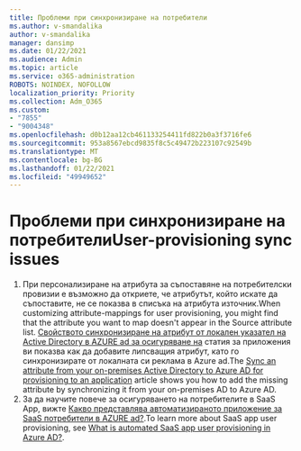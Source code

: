 ```yaml
---
title: Проблеми при синхронизиране на потребители
ms.author: v-smandalika
author: v-smandalika
manager: dansimp
ms.date: 01/22/2021
ms.audience: Admin
ms.topic: article
ms.service: o365-administration
ROBOTS: NOINDEX, NOFOLLOW
localization_priority: Priority
ms.collection: Adm_O365
ms.custom:
- "7855"
- "9004348"
ms.openlocfilehash: d0b12aa12cb461133254411fd822b0a3f3716fe6
ms.sourcegitcommit: 953a8567ebcd9835f8c5c49472b223107c92549b
ms.translationtype: MT
ms.contentlocale: bg-BG
ms.lasthandoff: 01/22/2021
ms.locfileid: "49949652"
---
```

# <a name="user-provisioning-sync-issues"></a><span data-ttu-id="e3986-102">Проблеми при синхронизиране на потребители</span><span class="sxs-lookup"><span data-stu-id="e3986-102">User-provisioning sync issues</span></span>

1. <span data-ttu-id="e3986-103">При персонализиране на атрибута за съпоставяне на потребителски провизии е възможно да откриете, че атрибутът, който искате да съпоставите, не се показва в списъка на атрибута източник.</span><span class="sxs-lookup"><span data-stu-id="e3986-103">When customizing attribute-mappings for user provisioning, you might find that the attribute you want to map doesn't appear in the Source attribute list.</span></span> <span data-ttu-id="e3986-104">[Свойството синхронизиране на атрибут от локален указател на Active Directory в AZURE ad за осигуряване на](https://docs.microsoft.com/azure/active-directory/app-provisioning/user-provisioning-sync-attributes-for-mapping) статия за приложения ви показва как да добавите липсващия атрибут, като го синхронизирате от локалната си реклама в Azure ad.</span><span class="sxs-lookup"><span data-stu-id="e3986-104">The [Sync an attribute from your on-premises Active Directory to Azure AD for provisioning to an application](https://docs.microsoft.com/azure/active-directory/app-provisioning/user-provisioning-sync-attributes-for-mapping) article shows you how to add the missing attribute by synchronizing it from your on-premises AD to Azure AD.</span></span>
2. <span data-ttu-id="e3986-105">За да научите повече за осигуряването на потребителите в SaaS App, вижте [Какво представлява автоматизираното приложение за SaaS потребители в AZURE ad?](https://docs.microsoft.com/azure/active-directory/app-provisioning/user-provisioning).</span><span class="sxs-lookup"><span data-stu-id="e3986-105">To learn more about SaaS app user provisioning, see [What is automated SaaS app user provisioning in Azure AD?](https://docs.microsoft.com/azure/active-directory/app-provisioning/user-provisioning).</span></span>